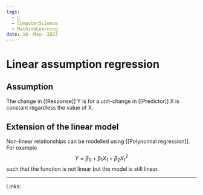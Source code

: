 ```yaml
---
tags:
  - 🌱
  - ComputerScience
  - MachineLearning
date: 16--May--2023
---
```


# Linear assumption regression

## Assumption
The change in [[Response]] Y is for a unit-change in [[Predictor]] X is constant regardless the value of X.
## Extension of the linear model
Non-linear relationships can be modelled using [[Polynomial regression]]. For example
$$Y = \beta_0 + \beta_1X_1 + \beta_2X_1^2$$
such that the function is not linear but the model is still linear.

---
Links: 